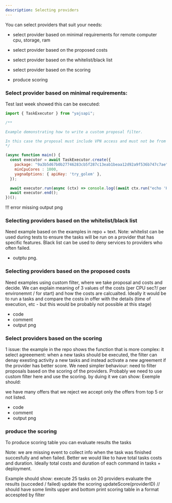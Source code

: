 ```yaml
---
description: Selecting providers
---
```



You can select providers that suit your needs:

- select provider based on minimal requirements for remote computer
  cpu, storage, ram

- select provider based on the proposed costs
- select provider based on the whitelist/black list
- select provider based on the scoring
- produce scoring


### Select provider based on minimal requirements:

Test last week showed this can be executed:

```js
import { TaskExecutor } from "yajsapi";

/**

Example demonstrating how to write a custom proposal filter.

In this case the proposal must include VPN access and must not be from "bad-provider"
*/

(async function main() {
  const executor = await TaskExecutor.create({
    package: "9a3b5d67b0b27746283cb5f287c13eab1beaa12d92a9f536b747c7ae",
    minCpuCores : 1000,
    yagnaOptions: { apiKey: 'try_golem' },
  });

  await executor.run(async (ctx) => console.log((await ctx.run("echo 'Hello World'")).stdout));
  await executor.end();
})();

 ```

!!! error missing output png

### Selecting providers based on the whitelist/black list


Need example based on the examples in repo + text.
Note: whitelist can be used during tests to ensure the tasks will be run on a provider that has specific features.
Black list can be used to deny services to providers who often failed.

+ outptu png.

### Selecting providers based on the proposed costs

Need examples using custom filter, where we take proposal and costs and decide.
We can explain meaning of 3 values of the costs (per CPU sec?/ per environemnt / for start) and how the costs are calcualted. Ideally it would be to run a tasks and compare the costs in offer with the details (time of execution, etc - but this would be probably not possible at this stage)

+ code
+ comment
+ output png


### Select providers based on the scoring

1 issue: the example in the repo shows the function that is more complex: it select agreeement: when a new tasks should be executed, the filter can denay exesting activity a new tasks and instead activate a new agreement if the provider has better score.
We need simpler behaviour: need to filter proposals based on the scoring of the providers.
Probably we need to use custom filter here and use the scoring.
by duing it we can show:
Exemple should:

  we have many offers that we reject
  we accept only the offers from top 5 or not listed.

+ code
+ comment
+ output png


### produce the scoring

To produce scoring table you can evaluate results the tasks

Note: we are missing event to collect info when the task was finished succesfully and when failed.
Better we would like to have total tasks costs and duration.
Ideally total costs and duration of each command in tasks + deployment.

  Example should show:
    execute 25 tasks on 20 providers
    evaluate the results (succeded / failed)
    update the scoring updateScore(providerID) // should have some limits upper and bottom
    print scoring table in a format accespted by filter